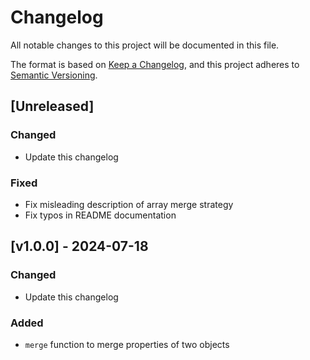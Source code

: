 # Changelog

All notable changes to this project will be documented in this file.

The format is based on [Keep a Changelog](https://keepachangelog.com/en/1.0.0/),
and this project adheres to [Semantic Versioning](https://semver.org/spec/v2.0.0.html).

## [Unreleased]
### Changed
- Update this changelog

### Fixed
- Fix misleading description of array merge strategy
- Fix typos in README documentation

## [v1.0.0] - 2024-07-18
### Changed
- Update this changelog
 
### Added
- `merge` function to merge properties of two objects
